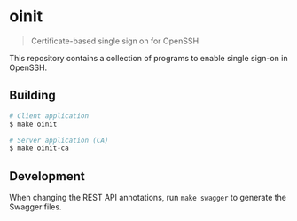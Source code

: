 # oinit
> Certificate-based single sign on for OpenSSH

This repository contains a collection of programs to enable single sign-on in OpenSSH.

## Building

```sh
# Client application
$ make oinit

# Server application (CA)
$ make oinit-ca
```

## Development

When changing the REST API annotations, run `make swagger` to generate the Swagger files.
